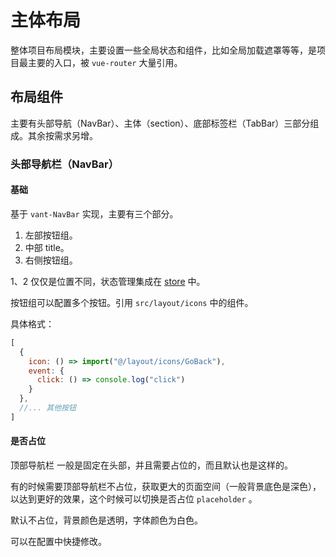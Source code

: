# 主体布局

整体项目布局模块，主要设置一些全局状态和组件，比如全局加载遮罩等等，是项目最主要的入口，被 `vue-router` 大量引用。

## 布局组件

主要有头部导航（NavBar）、主体（section）、底部标签栏（TabBar）三部分组成。其余按需求另增。

### 头部导航栏（NavBar）

#### 基础

基于 `vant-NavBar` 实现，主要有三个部分。

1. 左部按钮组。
2. 中部 title。
3. 右侧按钮组。

1、2 仅仅是位置不同，状态管理集成在 [store](/src/store/modules/navbar.js) 中。

按钮组可以配置多个按钮。引用 `src/layout/icons` 中的组件。

具体格式：

```javascript
[
  {
    icon: () => import("@/layout/icons/GoBack"),
    event: {
      click: () => console.log("click")
    }
  },
  //... 其他按钮
]

```

#### 是否占位

顶部导航栏 一般是固定在头部，并且需要占位的，而且默认也是这样的。

有的时候需要顶部导航栏不占位，获取更大的页面空间（一般背景底色是深色），以达到更好的效果，这个时候可以切换是否占位 `placeholder` 。

默认不占位，背景颜色是透明，字体颜色为白色。

可以在配置中快捷修改。
